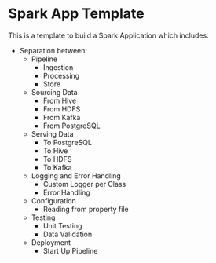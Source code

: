 # Spark App Template

This is a template to build a Spark Application which includes:
* Separation between:
    * Pipeline
        * Ingestion
        * Processing
        * Store
    * Sourcing Data
        * From Hive
        * From HDFS
        * From Kafka 
        * From PostgreSQL
    * Serving Data
        * To PostgreSQL
        * To Hive
        * To HDFS
        * To Kafka
    * Logging and Error Handling
        * Custom Logger per Class
        * Error Handling
    * Configuration
        * Reading from property file
    * Testing
        * Unit Testing
        * Data Validation
    * Deployment
        * Start Up Pipeline